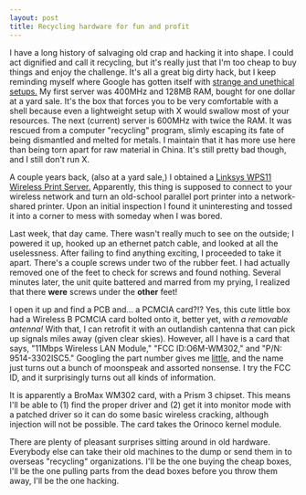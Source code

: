 ```yaml
---
layout: post
title: Recycling hardware for fun and profit
---
```


I have a long history of salvaging old crap and hacking it into shape. I could act dignified and call it recycling, but it's really just that I'm too cheap to buy things and enjoy the challenge. It's all a great big dirty hack, but I keep reminding myself where Google has gotten itself with [strange and unethical setups.](http://nomano.shiwaza.com/tnoma/blog/archives/002379.html) My first server was 400MHz and 128MB RAM, bought for one dollar at a yard sale. It's the box that forces you to be very comfortable with a shell because even a lightweight setup with X would swallow most of your resources. The next (current) server is 600MHz with twice the RAM. It was rescued from a computer "recycling" program, slimly escaping its fate of being dismantled and melted for metals. I maintain that it has more use here than being torn apart for raw material in China. It's still pretty bad though, and I still don't run X.

A couple years back, (also at a yard sale,) I obtained a [Linksys WPS11 Wireless Print Server.](http://www.linksysbycisco.com/US/en/support/WPS11/) Apparently, this thing is supposed to connect to your wireless network and turn an old-school parallel port printer into a network-shared printer. Upon an initial inspection I found it uninteresting and tossed it into a corner to mess with someday when I was bored.

Last week, that day came. There wasn't really much to see on the outside; I powered it up, hooked up an ethernet patch cable, and looked at all the uselessness. After failing to find anything exciting, I proceeded to take it apart. There's a couple screws under two of the rubber feet. I had actually removed one of the feet to check for screws and found nothing. Several minutes later, the unit quite battered and marred from my prying, I realized that there **were** screws under the **other** feet!

I open it up and find a PCB and... a PCMCIA card?!? Yes, this cute little box had a Wireless B PCMCIA card bolted onto it, better yet, with *a removable antenna!* With that, I can retrofit it with an outlandish cantenna that can pick up signals miles away (given clear skies). However, all I have is a card that says, "11Mbps Wireless LAN Module," "FCC ID:O6M-WM302," and "P/N: 9514-3302ISC5." Googling the part number gives me [little,](http://forums.slimdevices.com/showthread.php?p=58467) and the name just turns out a bunch of moonspeak and assorted nonsense. I try the FCC ID, and it surprisingly turns out all kinds of information.

It is apparently a BroMax WM302 card, with a Prism 3 chipset. This means I'll be able to (1) find the proper driver and (2) get it into monitor mode with a patched driver so it can do some basic wireless cracking, although injection will not be possible. The card takes the Orinoco kernel module.

There are plenty of pleasant surprises sitting around in old hardware. Everybody else can take their old machines to the dump or send them in to overseas "recycling" organizations. I'll be the one buying the cheap boxes, I'll be the one pulling parts from the dead boxes before you throw them away, I'll be the one hacking.
